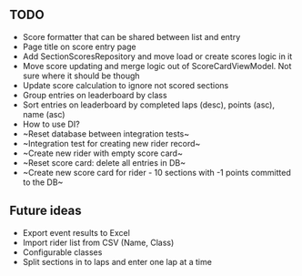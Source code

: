 ## TODO
* Score formatter that can be shared between list and entry
* Page title on score entry page
* Add SectionScoresRepository and move load or create scores logic in it
* Move score updating and merge logic out of ScoreCardViewModel. Not sure where it should be though
* Update score calculation to ignore not scored sections
* Group entries on leaderboard by class
* Sort entries on leaderboard by completed laps (desc), points (asc), name (asc)
* How to use DI?
* ~Reset database between integration tests~
* ~Integration test for creating new rider record~
* ~Create new rider with empty score card~
* ~Reset score card: delete all entries in DB~
* ~Create new score card for rider - 10 sections with -1 points committed to the DB~

## Future ideas
* Export event results to Excel
* Import rider list from CSV (Name, Class)
* Configurable classes
* Split sections in to laps and enter one lap at a time


